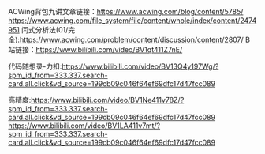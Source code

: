 ACWing背包九讲文章链接：https://www.acwing.com/blog/content/5785/
https://www.acwing.com/file_system/file/content/whole/index/content/2474951
闫式分析法(01/完全):https://www.acwing.com/problem/content/discussion/content/2807/
B 站链接：https://www.bilibili.com/video/BV1qt411Z7nE/

代码随想录-力扣:https://www.bilibili.com/video/BV13Q4y197Wg/?spm_id_from=333.337.search-card.all.click&vd_source=199cb09c046f64ef69dfc17d47fcc089

高精度:https://www.bilibili.com/video/BV1Ne411v78Z/?spm_id_from=333.337.search-card.all.click&vd_source=199cb09c046f64ef69dfc17d47fcc089
https://www.bilibili.com/video/BV1LA411v7mt/?spm_id_from=333.337.search-card.all.click&vd_source=199cb09c046f64ef69dfc17d47fcc089